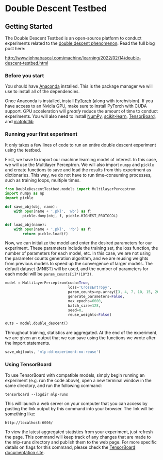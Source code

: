# Double Descent Testbed

## Getting Started

The Double Descent Testbed is an open-source platform to conduct experiments related to the [double descent phenomenon](https://openai.com/blog/deep-double-descent/). Read the full blog post here:

http://www.johnabascal.com/machine/learning/2022/02/14/double-descent-testbed.html

### Before you start

You should have [Anaconda](https://www.anaconda.com/products/individual) installed. This is the package manager we will use to install all of the dependencies.

Once Anaconda is installed, install [PyTorch](https://pytorch.org/get-started/locally/) (along with torchvision). If you have access to an Nvidia GPU, make sure to install PyTorch with CUDA support. GPU acceleration will *greatly* reduce the amount of time to conduct experiments. You will also need to install [NumPy](https://numpy.org/install/), [scikit-learn](https://scikit-learn.org/stable/install.html), [TensorBoard](https://anaconda.org/conda-forge/tensorboardand), and [matplotlib](https://matplotlib.org/stable/users/installing/index.html)

### Running your first experiment

It only takes a few lines of code to run an entire double descent experiment using the testbed.

First, we have to import our machine learning model of interest. In this case, we will use the Multilayer Perceptron. We will also import `numpy` and `pickle` and create functions to save and load the results from this experiment as dictionaries. This way, we do not have to run time-consuming processes, such as training loops, multiple times.

```python
from DoubleDescentTestbed.models import MultilayerPerceptron
import numpy as np
import pickle

def save_obj(obj, name):
    with open(name + '.pkl', 'wb') as f:
        pickle.dump(obj, f, pickle.HIGHEST_PROTOCOL)

def load_obj(name):
    with open(name + '.pkl', 'rb') as f:
        return pickle.load(f)
```

Now, we can initialize the model and enter the desired parameters for our experiment. These parameters include the training set, the loss function, the number of parameters for each model, etc. In this case, we are not using the parameter counts generation algorithm, and we are reusing weights from previous models to speed up the convergence of larger models. The default dataset (MNIST) will be used, and the number of parameters for each model will be `param_counts[i]*(10^3)`.


```python
model = MultilayerPerceptron(cuda=True, 
                             loss='CrossEntropy',
                             param_counts=np.array([3, 4, 7, 10, 15, 20, 23, 27, 31, 32, 33, 34, 36, 38, 40, 41, 42, 60, 100, 150, 300, 800]),
                             generate_parameters=False,
                             max_epochs=6000,
                             batch_size=128,
                             seed=0,
                             reuse_weights=False)

outs = model.double_descent()
```

Throughout training, statistics are aggregated. At the end of the experiment, we are given an output that we can save using the functions we wrote after the import statements.

```python
save_obj(outs, 'mlp-dd-experiment-no-reuse')
```


### Using TensorBoard

To use TensorBoard with compatible models, simply begin running an experiment (e.g. run the code above), open a new terminal window in the same directory, and run the following command: 

`tensorboard --logdir mlp-runs`

This will launch a web server on your computer that you can access by pasting the link output by this command into your browser. The link will be something like: 

`http://localhost:6006/`

To view the latest aggregated statistics from your experiment, just refresh the page. This command will keep track of any changes that are made to the mlp-runs directory and publish them to the web page. For more specific details on flags for this command, please check the [TensorBoard documentation site](https://www.tensorflow.org/tensorboard/get_started).